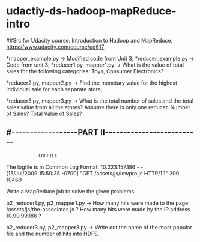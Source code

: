 udactiy-ds-hadoop-mapReduce-intro
================================= 

##Src for Udacity course: Introduction to Hadoop and MapReduce. https://www.udacity.com/course/ud617 

*mapper_example.py	->	Modified code from Unit 3; 
*reducer_example.py	-> 	Code from unit 3; 
*reducer1.py, mapper1.py ->	What is the value of total sales for the following categories: Toys, Consumer Electronics? 

*reducer2.py, mapper2.py ->	Find the monetary value for the highest individual sale for each separate store; 

*reducer3.py, mapper3.py -> What is the total number of sales and the total sales value from all the stores? Assume there is only one reducer. Number of Sales? Total Value of Sales? 

#------------------PART II-------------------------- 
---
				LOGFILE 
				
The logfile is in Common Log Format: 
	10.223.157.186 - - [15/Jul/2009:15:50:35 -0700] "GET /assets/js/lowpro.js HTTP/1.1" 200 10469 
	
Write a MapReduce job to solve the given problems: 

p2_reducer1.py, p2_mapper1.py -> How many hits were made to the page /assets/js/the-associates.js ? How many hits were made by the IP address 10.99.99.186 ? 

p2_reducer3.py, p2_mapper3.py -> Write out the name of the most popular file and the number of hits into HDFS. 
